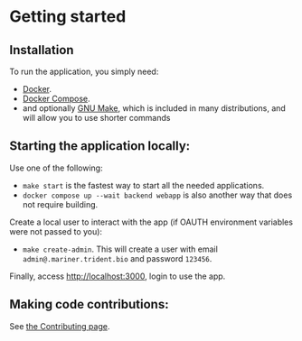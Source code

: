 # Getting started

## Installation

To run the application, you simply need:

- [Docker](https://www.docker.com/).
- [Docker Compose](https://docs.docker.com/compose/install/).
- and optionally [GNU Make](https://www.gnu.org/software/make/), which is included in many distributions, and will allow you to use shorter commands


## Starting the application locally:

Use one of the following:

- `make start` is the fastest way to start all the needed applications.
- `docker compose up --wait backend webapp` is also another way that does not require building.

Create a local user to interact with the app (if OAUTH environment variables were not passed to you):
- `make create-admin`. This will create a user with email `admin@.mariner.trident.bio` and password `123456`.

Finally, access <http://localhost:3000>, login to use the app.


## Making code contributions:

See [the Contributing page](./CONTRIBUTING.md).